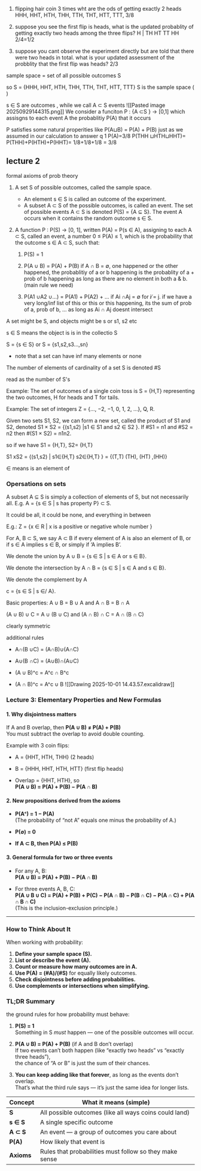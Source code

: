 1. flipping hair coin 3 times wht are the ods of getting exactly 2 heads HHH, HHT, HTH, THH, TTH, THT, HTT, TTT, 3/8
    
2. suppose you see the first flip is heads, what is the updated probablity of getting exactly two heads among the three flips? H | TH HT TT HH 2/4=1/2
    
3. suppose you cant observe the experiment directly but are told that there were two heads in total. what is your updated assessment of the probblity that the first flip was heads? 2/3
    

sample space = set of all possible outcomes S

so S = {HHH, HHT, HTH, THH, TTH, THT, HTT, TTT} S is the sample space ( )

s ∈ S are outcomes , while we call A ⊂ S events ![[Pasted image 20250929144315.png]] We consider a funciton P : {A ⊂S } -> [0,1] which assisgns to each event A the probablitiy P(A) that it occurs

P satisfies some natural properities like P(A⊔B) = P(A) + P(B) just as we assumed in our calculation to answer q 1 P(A)=3/8 P(THH ⊔HTH⊔HHT)= P(THH)+P(HTH)+P(HHT)= 1/8+1/8+1/8 = 3/8


## lecture 2 
formal axioms of prob theory
1. A set S of possible outcomes, called the sample space.
	- An element s ∈ S is called an outcome of the experiment.
	- A subset A ⊂ S of the possible outcomes, is called an event.
		The set of possible events A ⊂ S is denoted P(S) = {A ⊆ S}.
The event A occurs when it contains the random outcome s ∈ S.


2. A function P : P(S) → [0, 1], written P(A) = P(s ∈ A),
assigning to each A ⊂ S, called an event, a number 0 ≤ P(A) ≤ 1,
which is the probability that the outcome s ∈ A ⊂ S, such that:
	1) P(S) = 1
			
	2) P(A ∪ B) = P(A) + P(B) if A ∩ B = ∅,
		one happened or the other happened, the probablitiy of a or b happening is the probablity of a + prob of b happening as long as there are no element in both a & b. (main rule we need)
	3) P(A1 ∪A2 ∪...) = P(A1) + P(A2) + ... if Ai ∩Aj = ∅ for i ̸= j.
			if we have a very long/inf list of this or this or this happening, its the sum of prob of a, prob of b, ... as long as Ai ∩ Aj doesnt intersect
		

A set might be S, and objects might be s or s1, s2 etc

s ∈ S means the object is is in the collectio S 

S = {s ∈ S} or S = {s1,s2,s3...,sn} 
- note that a set can have inf many elements or none

The number of elements of cardinality of a set S is denoted #S

read as the number of S's

Example: The set of outcomes of a single coin toss is S = {H,T}
representing the two outcomes, H for heads and T for tails.

Example: The set of integers Z = {..., −2, −1, 0, 1, 2, ...}, Q, R.

Given two sets S1, S2, we can form a new set, called the product of
S1 and S2, denoted S1 × S2 = {(s1,s2) |s1 ∈ S1 and s2 ∈ S2 }. If
#S1 = n1 and #S2 = n2 then #(S1 × S2) = n1n2.

so if we have S1 = {H,T}, S2= {H,T}

S1 xS2 = {(s1,s2) | s1∈{H,T} s2∈{H,T} } = {(T,T) (TH), (HT) ,(HH)}

∈ means is an element of
### Opersations on sets 

A subset A ⊆ S is simply a collection of elements of S, but not
necessarily all. E.g. A = {s ∈ S | s has property P} ⊂ S.

It could be all, it could be none, and everything in between

E.g.: Z = {x ∈ R | x is a positive or negative whole number }

For A, B ⊂ S, we say A ⊂ B if every element of A is also an
element of B, or if s ∈ A implies s ∈ B, or simply if ‘A implies B’.

We denote the union by A ∪ B = {s ∈ S | s ∈ A or s ∈ B}.

We denote the intersection by A ∩ B = {s ∈ S | s ∈ A and s ∈ B}.

We denote the complement by A

c = {s ∈ S | s ∈/ A}.

Basic properties: A ∪ B = B ∪ A and A ∩ B = B ∩ A

(A ∪ B) ∪ C = A ∪ (B ∪ C) and (A ∩ B) ∩ C = A ∩ (B ∩ C)

clearly symmetric


additional rules 
- A∩(B ∪C) = (A∩B)∪(A∩C) 

- A∪(B ∩C) = (A∪B)∩(A∪C)

- (A ∪ B)^c = A^c ∩ B^c

- (A ∩ B)^c = A^c ∪ B
![[Drawing 2025-10-01 14.43.57.excalidraw]]


### **Lecture 3: Elementary Properties and New Formulas**

#### 1. **Why disjointness matters**

If A and B overlap, then **P(A ∪ B) ≠ P(A) + P(B)**  
You must subtract the overlap to avoid double counting.

Example with 3 coin flips:

- A = {HHT, HTH, THH} (2 heads)
    
- B = {HHH, HHT, HTH, HTT} (first flip heads)
    
- Overlap = {HHT, HTH}, so  
    **P(A ∪ B) = P(A) + P(B) − P(A ∩ B)**
    

#### 2. **New propositions derived from the axioms**

- **P(Aᶜ) = 1 − P(A)**  
    (The probability of “not A” equals one minus the probability of A.)
    
- **P(∅) = 0**
    
- **If A ⊂ B, then P(A) ≤ P(B)**
    

#### 3. **General formula for two or three events**

- For any A, B:  
    **P(A ∪ B) = P(A) + P(B) − P(A ∩ B)**
    
- For three events A, B, C:  
    **P(A ∪ B ∪ C) = P(A) + P(B) + P(C) − P(A ∩ B) − P(B ∩ C) − P(A ∩ C) + P(A ∩ B ∩ C)**  
    (This is the inclusion-exclusion principle.)
    

---

### **How to Think About It**

When working with probability:

1. **Define your sample space (S).**
2. **List or describe the event (A).**
3. **Count or measure how many outcomes are in A.**
4. **Use P(A) = (#A)/(#S)** for equally likely outcomes.
5. **Check disjointness before adding probabilities.**
6. **Use complements or intersections when simplifying.**
### TL;DR Summary
the ground rules for how probability must behave:

1. **P(S) = 1**  
    Something in S _must_ happen — one of the possible outcomes will occur.
    
2. **P(A ∪ B) = P(A) + P(B)** (if A and B don’t overlap)  
    If two events can’t both happen (like “exactly two heads” vs “exactly three heads”),  
    the chance of “A or B” is just the sum of their chances.
    
3. **You can keep adding like that forever**, as long as the events don’t overlap.  
    That’s what the third rule says — it’s just the same idea for longer lists.

|Concept|What it means (simple)|
|---|---|
|**S**|All possible outcomes (like all ways coins could land)|
|**s ∈ S**|A single specific outcome|
|**A ⊂ S**|An event — a group of outcomes you care about|
|**P(A)**|How likely that event is|
|**Axioms**|Rules that probabilities must follow so they make sense|